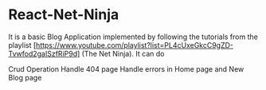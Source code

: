 # React-Net-Ninja

It is a basic Blog Application implemented by following the tutorials from the playlist [https://www.youtube.com/playlist?list=PL4cUxeGkcC9gZD-Tvwfod2gaISzfRiP9d] (The Net Ninja). It can do

Crud Operation
Handle 404 page
Handle errors in Home page and New Blog page
 
